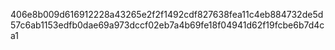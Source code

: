 406e8b009d616912228a43265e2f2f1492cdf827638fea11c4eb884732de5d57c6ab1153edfb0dae69a973dccf02eb7a4b69fe18f04941d62f19fcbe6b7d4ca1
